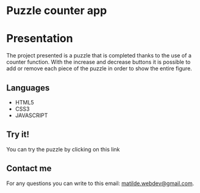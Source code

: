 # Puzzle counter app

#  Presentation

The project presented is a puzzle that is completed thanks to the use of a counter function.
With the increase and decrease buttons it is possible to add or remove each piece of the puzzle in order to show the entire figure.

## Languages 

- HTML5
- CSS3
- JAVASCRIPT

## Try it!

You can try the puzzle by clicking on this link

## Contact me 

For any questions you can write to this email: [matilde.webdev@gmail.com](matilde.webdev@gmail.com).